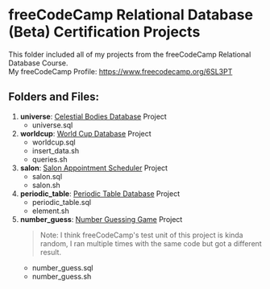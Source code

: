 # **freeCodeCamp Relational Database (Beta) Certification Projects**

This folder included all of my projects from the freeCodeCamp Relational Database Course.<br>
My freeCodeCamp Profile: https://www.freecodecamp.org/6SL3PT

## Folders and Files:

1.  **universe**: [Celestial Bodies Database](https://www.freecodecamp.org/learn/relational-database/build-a-celestial-bodies-database-project/build-a-celestial-bodies-database) Project
    -   universe.sql
2.  **worldcup**: [World Cup Database](https://www.freecodecamp.org/learn/relational-database/build-a-world-cup-database-project/build-a-world-cup-database) Project
    -   worldcup.sql
    -   insert_data.sh
    -   queries.sh
3.  **salon**: [Salon Appointment Scheduler](https://www.freecodecamp.org/learn/relational-database/build-a-salon-appointment-scheduler-project/build-a-salon-appointment-scheduler) Project
    -   salon.sql
    -   salon.sh
4.  **periodic_table**: [Periodic Table Database](https://www.freecodecamp.org/learn/relational-database/build-a-periodic-table-database-project/build-a-periodic-table-database) Project
    -   periodic_table.sql
    -   element.sh
5.  **number_guess**: [Number Guessing Game](https://www.freecodecamp.org/learn/relational-database/build-a-number-guessing-game-project/build-a-number-guessing-game) Project
    > Note: I think freeCodeCamp's test unit of this project is kinda random, I ran multiple times with the same code but got a different result.
    -   number_guess.sql
    -   number_guess.sh
